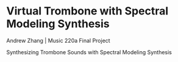 # Virtual Trombone with Spectral Modeling Synthesis
Andrew Zhang | Music 220a Final Project

Synthesizing Trombone Sounds with Spectral Modeling Synthesis
